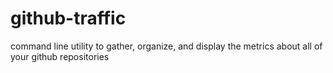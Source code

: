 # github-traffic
command line utility to gather, organize, and display the metrics about all of your github repositories 
